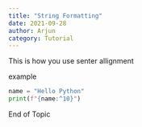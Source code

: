 ```yaml
---
title: "String Formatting"
date: 2021-09-28
author: Arjun
category: Tutorial
---
```


This is how you use senter allignment

example
```python
name = "Hello Python"
print(f"{name:^10}")
```
End of Topic

